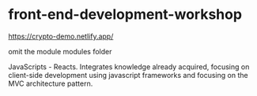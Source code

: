 # front-end-development-workshop

https://crypto-demo.netlify.app/

omit the module modules folder

JavaScripts - Reacts. Integrates knowledge already acquired, focusing on client-side development using javascript frameworks and focusing on the MVC architecture pattern.

